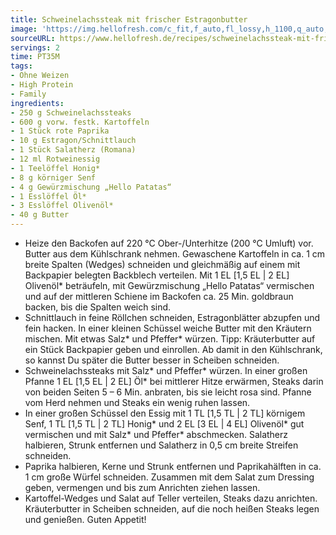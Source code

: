 ```yaml
---
title: Schweinelachssteak mit frischer Estragonbutter
image: 'https://img.hellofresh.com/c_fit,f_auto,fl_lossy,h_1100,q_auto,w_2600/hellofresh_s3/image/schweinelachssteak-mit-frischer-estragonbutter-227d89dd.jpg'
sourceURL: https://www.hellofresh.de/recipes/schweinelachssteak-mit-frischer-estragonbutter-6331c4b7e04088e91a0d47b2
servings: 2
time: PT35M
tags:
- Ohne Weizen
- High Protein
- Family
ingredients:
- 250 g Schweinelachssteaks
- 600 g vorw. festk. Kartoffeln
- 1 Stück rote Paprika
- 10 g Estragon/Schnittlauch
- 1 Stück Salatherz (Romana)
- 12 ml Rotweinessig
- 1 Teelöffel Honig*
- 8 g körniger Senf
- 4 g Gewürzmischung „Hello Patatas“
- 1 Esslöffel Öl*
- 3 Esslöffel Olivenöl*
- 40 g Butter
---
```


- Heize den Backofen auf 220 °C Ober-/Unterhitze (200 °C Umluft) vor.  Butter aus dem Kühlschrank nehmen.  Gewaschene Kartoffeln in ca. 1 cm breite Spalten (Wedges) schneiden und gleichmäßig auf einem mit Backpapier belegten Backblech verteilen. Mit 1 EL [1,5 EL | 2 EL] Olivenöl\* beträufeln, mit Gewürzmischung „Hello Patatas“ vermischen und auf der mittleren Schiene im Backofen ca. 25 Min. goldbraun backen, bis die Spalten weich sind.
- Schnittlauch in feine Röllchen schneiden, Estragonblätter abzupfen und fein hacken.  In einer kleinen Schüssel weiche Butter mit den Kräutern mischen. Mit etwas Salz\* und Pfeffer\* würzen.  Tipp: Kräuterbutter auf ein Stück Backpapier geben und einrollen. Ab damit in den Kühlschrank, so kannst Du später die Butter besser in Scheiben schneiden.
- Schweinelachssteaks mit Salz\* und Pfeffer\* würzen. In einer großen Pfanne 1 EL [1,5 EL | 2 EL] Öl\* bei mittlerer Hitze erwärmen, Steaks darin von beiden Seiten 5 – 6 Min. anbraten, bis sie leicht rosa sind. Pfanne vom Herd nehmen und Steaks ein wenig ruhen lassen.
- In einer großen Schüssel den Essig mit 1 TL [1,5 TL | 2 TL] körnigem Senf, 1 TL [1,5 TL | 2 TL] Honig\* und 2 EL [3 EL | 4 EL] Olivenöl\* gut vermischen und mit Salz\* und Pfeffer\* abschmecken.  Salatherz halbieren, Strunk entfernen und Salatherz in 0,5 cm breite Streifen schneiden.
- Paprika halbieren, Kerne und Strunk entfernen und Paprikahälften in ca. 1 cm große Würfel schneiden. Zusammen mit dem Salat zum Dressing geben, vermengen und bis zum Anrichten ziehen lassen.
- Kartoffel-Wedges und Salat auf Teller verteilen, Steaks dazu anrichten. Kräuterbutter in Scheiben schneiden, auf die noch heißen Steaks legen und genießen.  Guten Appetit!
